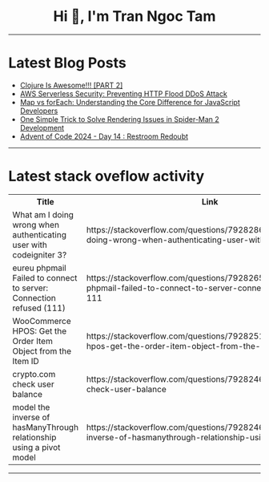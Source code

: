 <h1 align="center">Hi 👋, I'm Tran Ngoc Tam</h1>

---

# Latest Blog Posts 
<!-- BLOG-POST-LIST:START -->
- [Clojure Is Awesome!!! [PART 2]](https://dev.to/borba/clojure-is-awesome-part-2-376b)
- [AWS Serverless Security: Preventing HTTP Flood DDoS Attack](https://dev.to/jaymitb/aws-serverless-security-preventing-http-flood-ddos-attack-70l)
- [Map vs forEach: Understanding the Core Difference for JavaScript Developers](https://dev.to/yugjadvani/map-vs-foreach-understanding-the-core-difference-for-javascript-developers-69a)
- [One Simple Trick to Solve Rendering Issues in Spider-Man 2 Development](https://dev.to/3523218962/one-simple-trick-to-solve-rendering-issues-in-spider-man-2-development-g0j)
- [Advent of Code 2024 - Day 14 : Restroom Redoubt](https://dev.to/grantdotdev/advent-of-code-2024-day-14-restroom-redoubt-2ecg)
<!-- BLOG-POST-LIST:END -->

---

# Latest stack oveflow activity
<table>
  <tr><th>Title</th><th>Link</th></tr>
  <!-- STACKOVERFLOW:START --><tr><td>What am I doing wrong when authenticating user with codeigniter 3?</td><td>https://stackoverflow.com/questions/79282869/what-am-i-doing-wrong-when-authenticating-user-with-codeigniter-3</td></tr><tr><td>eureu phpmail Failed to connect to server: Connection refused &lpar;111&rpar;</td><td>https://stackoverflow.com/questions/79282655/eureu-phpmail-failed-to-connect-to-server-connection-refused-111</td></tr><tr><td>WooCommerce HPOS: Get the Order Item Object from the Item ID</td><td>https://stackoverflow.com/questions/79282512/woocommerce-hpos-get-the-order-item-object-from-the-item-id</td></tr><tr><td>crypto.com check user balance</td><td>https://stackoverflow.com/questions/79282465/crypto-com-check-user-balance</td></tr><tr><td>model the inverse of hasManyThrough relationship using a pivot model</td><td>https://stackoverflow.com/questions/79282464/model-the-inverse-of-hasmanythrough-relationship-using-a-pivot-model</td></tr><!-- STACKOVERFLOW:END -->
</table>

---



